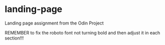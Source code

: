 # landing-page
Landing page assignment from the Odin Project

REMEMBER  to fix the roboto font not turning bold and then adjust it in each section!!!